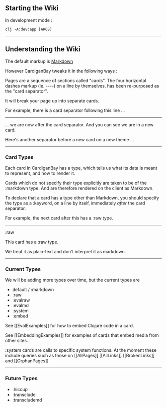 
## Starting the Wiki

In development mode :

```
clj -A:dev:app [ARGS]
```


----

## Understanding the Wiki

The default markup is [Markdown](https://daringfireball.net/projects/markdown/syntax)


However CardiganBay tweaks it in the following ways :

Pages are a sequence of sections called "cards". The four horizontal dashes markup (ie. -<!-->-<!-->-<!-->-) on a line by themselves, has been re-purposed as the "card separator".

It will break your page up into separate cards.

For example, there is a card separator following this line ...

----

... we are now after the card separator. And you can see we are in a new card.

Here's another separator before a new card on a new theme ...

----

### Card Types

Each card in CardiganBay has a type, which tells us what its data is meant to represent, and how to render it. 

Cards which do not specify their type explicitly are taken to be of the :markdown type. And are therefore rendered on the client as Markdown.


To declare that a card has a type other than Markdown, you should specify the type as a :keyword, on a line by itself, immediately *after* the card separator.

For example, the next card after this has a :raw type.

----
:raw

This card has a :raw type. 

We treat it as plain-text and don't interpret it as markdown.

----

### Current Types

We will be adding more types over time, but the current types are 

* default / :markdown
* :raw
* :evalraw  
* :evalmd
* :system
* :embed 

See [[EvalExamples]] for how to embed Clojure code in a card.

See [[EmbeddingExamples]] for examples of cards that embed media from other sites.

:system cards are calls to specific system functions. At the moment these include queries such as those on [[AllPages]] [[AllLinks]] [[BrokenLinks]] and  [[OrphanPages]]

----

### Future Types
* :hiccup
* :transclude
* :transcludemd

